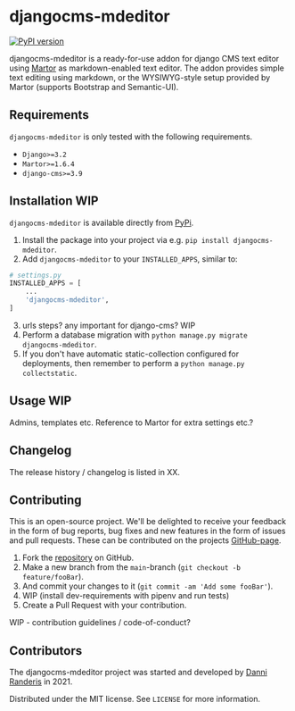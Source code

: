 # djangocms-mdeditor

[![PyPI version](https://badge.fury.io/py/djangocms-mdeditor.svg)](https://badge.fury.io/py/djangocms-mdeditor)

djangocms-mdeditor is a ready-for-use addon for django CMS text editor using [Martor](https://github.com/agusmakmun/django-markdown-editor) as markdown-enabled text editor.
The addon provides simple text editing using markdown, or the WYSIWYG-style setup provided by Martor (supports Bootstrap and Semantic-UI).


## Requirements
`djangocms-mdeditor` is only tested with the following requirements.

- `Django>=3.2`
- `Martor>=1.6.4`
- `django-cms>=3.9`

## Installation WIP
`djangocms-mdeditor` is available directly from [PyPi][pypi].

1. Install the package into your project via e.g. `pip install djangocms-mdeditor`.
2. Add `djangocms-mdeditor` to your `INSTALLED_APPS`, similar to:

```python
# settings.py
INSTALLED_APPS = [
    ...
    'djangocms-mdeditor',
]
```

3. urls steps? any important for django-cms? WIP
4. Perform a database migration with `python manage.py migrate djangocms-mdeditor`.
5. If you don't have automatic static-collection configured for deployments, then remember to perform a `python manage.py collectstatic`.


## Usage WIP
Admins, templates etc. Reference to Martor for extra settings etc.?


## Changelog
The release history / changelog is listed in XX.


## Contributing
This is an open-source project. We'll be delighted to receive your feedback in the form of bug reports, bug fixes and new features in the form of issues and pull requests. These can be contributed on the projects [GitHub-page][github].

1. Fork the [repository][github] on GitHub.
2. Make a new branch from the `main`-branch (`git checkout -b feature/fooBar`).
3. And commit your changes to it (`git commit -am 'Add some fooBar'`).
4. WIP (install dev-requirements with pipenv and run tests)
5. Create a Pull Request with your contribution.

WIP - contribution guidelines / code-of-conduct?


## Contributors
The djangocms-mdeditor project was started and developed by [Danni Randeris][github-danni] in 2021.

Distributed under the MIT license. See ``LICENSE`` for more information.




[github]: https://github.com/danniranderis/djangocms-mdeditor
[pypi]: https://pypi.org/project/djangocms-mdeditor/
[github-danni]: https://github.com/danniranderis